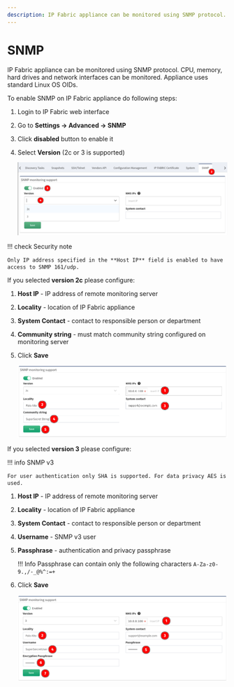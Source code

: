 ```yaml
---
description: IP Fabric appliance can be monitored using SNMP protocol. CPU, memory, hard drives and network interfaces can be monitored. Appliance uses standard...
---
```


# SNMP

IP Fabric appliance can be monitored using SNMP protocol. CPU, memory,
hard drives and network interfaces can be monitored. Appliance uses
standard Linux OS OIDs.

To enable SNMP on IP Fabric appliance do following steps:

1. Login to IP Fabric web interface
2. Go to **Settings → Advanced → SNMP**
3. Click **disabled** button to enable it
4. Select **Version** (2c or 3 is supported)

    ![SNMP](snmp/640614407.png)

!!! check Security note

    Only IP address specified in the **Host IP** field is enabled to have access to SNMP 161/udp.

If you selected **version 2c** please configure:

1. **Host IP** - IP address of remote monitoring server
2. **Locality** - location of IP Fabric appliance
3. **System Contact** - contact to responsible person or department
4. **Community string** - must match community string configured on monitoring server
5. Click **Save**

    ![Version 2c](snmp/640286725.png)

If you selected **version 3** please configure:

!!! info SNMP v3

    For user authentication only SHA is supported. For data privacy AES is used.

1. **Host IP** - IP address of remote monitoring server
2. **Locality** - location of IP Fabric appliance
3. **System Contact** - contact to responsible person or department
4. **Username** - SNMP v3 user
5. **Passphrase** - authentication and privacy passphrase

	!!! Info
		Passphrase can contain only the following characters `A-Za-z0-9.,/-_@%^:=+`

6. Click **Save**

    ![Version 3](snmp/640516117.png)
